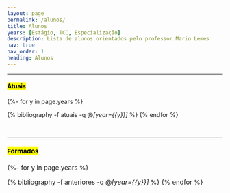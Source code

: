 ```yaml
---
layout: page
permalink: /alunos/
title: Alunos
years: [Estágio, TCC, Especialização]
description: Lista de alunos orientados pelo professor Mario Lemes
nav: true
nav_order: 1
heading: Alunos
---
```


<div class="publications">


 
 <!-- <!-- <br> -->
 <hr>
<!-- <span style="font-size:15px"> -->

<h4><mark>Atuais</mark></h4>
 
 {%- for y in page.years %}
  <!-- <h2 class="year">{{y}}</h2> -->
  {% bibliography -f atuais -q @*[year={{y}}]* %}
{% endfor %}

  <br>

 <hr>
<span style="font-size:15px">

<h4><mark>Formados</mark></h4>



<div class="publications">

{%- for y in page.years %}
  <!-- <h2 class="year">{{y}}</h2> -->
  {% bibliography -f anteriores -q @*[year={{y}}]* %}
{% endfor %}